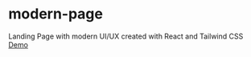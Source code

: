 # modern-page
Landing Page with modern UI/UX created with React and Tailwind CSS
[Demo](https://tubular-crepe-c50035.netlify.app/)
